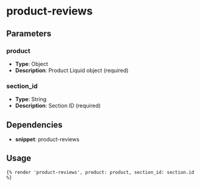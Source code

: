 # product-reviews



## Parameters


### product
- **Type**: Object
- **Description**: Product Liquid object (required)

### section_id
- **Type**: String
- **Description**: Section ID (required)


## Dependencies


- **snippet**: product-reviews


## Usage


```liquid
{% render 'product-reviews', product: product, section_id: section.id %}
```



